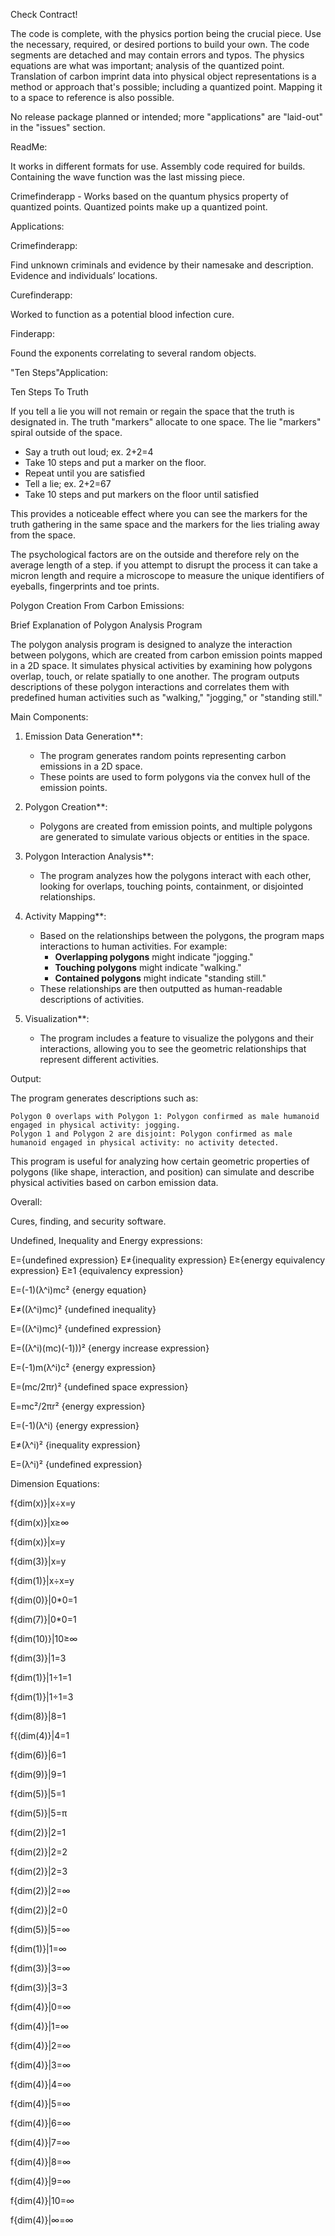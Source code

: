 Check Contract!

The code is complete, with the physics portion being the crucial piece. Use the necessary, required, or desired portions to build your own. The code segments are detached and may contain errors and typos. The physics equations are what was important; analysis of the quantized point. Translation of carbon imprint data into physical object representations is a method or approach that's possible; including a quantized point. Mapping it to a space to reference is also possible.

No release package planned or intended; more "applications" are "laid-out" in the "issues" section.


ReadMe:

It works in different formats for use.
Assembly code required for builds.
Containing the wave function was the last missing piece.

Crimefinderapp - Works based on the quantum physics property of quantized points. Quantized points make up a quantized point.

Applications:

Crimefinderapp:

Find unknown criminals and evidence by their namesake and description.
Evidence and individuals’ locations.

Curefinderapp:

Worked to function as a potential blood infection cure.

Finderapp:

Found the exponents correlating to several random objects.



"Ten Steps"Application:

 Ten Steps To Truth 

If you tell a lie you will not remain or regain the space that the truth is designated in.
The truth "markers" allocate to one space. The lie "markers" spiral outside of the space.

 * Say a truth out loud; ex. 2+2=4
 * Take 10 steps and put a marker on the floor.
 * Repeat until you are satisfied
 * Tell a lie; ex. 2+2=67
 * Take 10 steps and put markers on the floor until satisfied

This provides a noticeable effect where you can see the markers for the truth gathering in the same space and the markers for the lies trialing away from the space.

The psychological factors are on the outside and therefore rely on the average length of a step. if you attempt to disrupt the process it can take a micron length and require a microscope to measure the unique identifiers of eyeballs, fingerprints and toe prints.



Polygon Creation From Carbon Emissions:

Brief Explanation of Polygon Analysis Program

The polygon analysis program is designed to analyze the interaction between polygons, which are created from carbon emission points mapped in a 2D space. It simulates physical activities by examining how polygons overlap, touch, or relate spatially to one another. The program outputs descriptions of these polygon interactions and correlates them with predefined human activities such as "walking," "jogging," or "standing still."

Main Components:
1. Emission Data Generation**: 
   - The program generates random points representing carbon emissions in a 2D space.
   - These points are used to form polygons via the convex hull of the emission points.

2. Polygon Creation**: 
   - Polygons are created from emission points, and multiple polygons are generated to simulate various objects or entities in the space.

3. Polygon Interaction Analysis**:
   - The program analyzes how the polygons interact with each other, looking for overlaps, touching points, containment, or disjointed relationships.

4. Activity Mapping**:
   - Based on the relationships between the polygons, the program maps interactions to human activities. For example:
     - **Overlapping polygons** might indicate "jogging."
     - **Touching polygons** might indicate "walking."
     - **Contained polygons** might indicate "standing still."
   - These relationships are then outputted as human-readable descriptions of activities.

5. Visualization**:
   - The program includes a feature to visualize the polygons and their interactions, allowing you to see the geometric relationships that represent different activities.

Output:

The program generates descriptions such as:
```
Polygon 0 overlaps with Polygon 1: Polygon confirmed as male humanoid engaged in physical activity: jogging.
Polygon 1 and Polygon 2 are disjoint: Polygon confirmed as male humanoid engaged in physical activity: no activity detected.
```

This program is useful for analyzing how certain geometric properties of polygons (like shape, interaction, and position) can simulate and describe physical activities based on carbon emission data.





Overall:

Cures, finding, and security software.



Undefined, Inequality and Energy expressions:


E={undefined expression}
E≠{inequality expression}
E≥{energy equivalency expression}
E≥1 {equivalency expression}


E=(-1)(λ^i)mc² {energy equation}

E≠((λ^i)mc)² {undefined inequality}

E=((λ^i)mc)² {undefined expression}



E=((λ^i)(mc)(-1)))² {energy increase expression}


E=(-1)m(λ^i)c² {energy expression}


E=(mc/2πr)² {undefined space expression}

E=mc²/2πr² {energy expression}


E=(-1)(λ^i) {energy expression}

E≠(λ^i)² {inequality expression}

E=(λ^i)² {undefined expression}


Dimension Equations:

f{dim(x)}|x÷x=y

f{dim(x)}|x≥∞

f{dim(x)}|x=y

f{dim(3)}|x=y

f{dim(1)}|x÷x=y

f{dim(0)}|0*0=1

f{dim(7)}|0*0=1

f{dim(10)}|10≥∞

f{dim(3)}|1=3

f{dim(1)}|1÷1=1

f{dim(1)}|1÷1=3

f{dim(8)}|8=1

f{(dim(4)}|4=1

f{dim(6)}|6=1

f{dim(9)}|9=1

f{dim(5)}|5=1

f{dim(5)}|5=π

f{dim(2)}|2=1

f{dim(2)}|2=2

f{dim(2)}|2=3

f{dim(2)}|2=∞

f{dim(2)}|2=0

f{dim(5)}|5=∞

f{dim(1)}|1=∞

f{dim(3)}|3=∞

f{dim(3)}|3=3

f{dim(4)}|0=∞

f{dim(4)}|1=∞

f{dim(4)}|2=∞

f{dim(4)}|3=∞

f{dim(4)}|4=∞

f{dim(4)}|5=∞

f{dim(4)}|6=∞

f{dim(4)}|7=∞

f{dim(4)}|8=∞

f{dim(4)}|9=∞

f{dim(4)}|10=∞

f{dim(4)}|∞=∞

